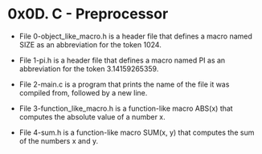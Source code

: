 # 0x0D. C - Preprocessor

- File 0-object_like_macro.h is a header file that defines a macro named SIZE as an abbreviation for the token 1024.

- File 1-pi.h is a header file that defines a macro named PI as an abbreviation for the token 3.14159265359.

- File 2-main.c is a program that prints the name of the file it was compiled from, followed by a new line.

- File 3-function_like_macro.h is a function-like macro ABS(x) that computes the absolute value of a number x.

- File 4-sum.h is a function-like macro SUM(x, y) that computes the sum of the numbers x and y.
